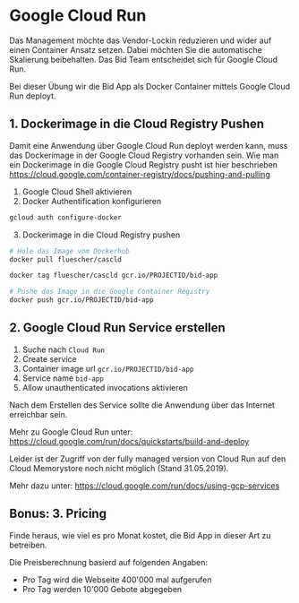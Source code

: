 # Google Cloud Run

Das Management möchte das Vendor-Lockin reduzieren und wider auf einen Container Ansatz setzen.
Dabei möchten Sie die automatische Skalierung beibehalten. Das Bid Team entscheidet sich für Google Cloud Run.

Bei dieser Übung wir die Bid App als Docker Container mittels Google Cloud Run deployt.

## 1. Dockerimage in die Cloud Registry Pushen

Damit eine Anwendung über Google Cloud Run deployt werden kann, muss das Dockerimage in der Google Cloud Registry vorhanden sein.
Wie man ein Dockerimage in die Google Cloud Registry pusht ist hier beschrieben https://cloud.google.com/container-registry/docs/pushing-and-pulling

1. Google Cloud Shell aktivieren
2. Docker Authentification konfigurieren

```sh
gcloud auth configure-docker
```

3. Dockerimage in die Cloud Registry pushen

```sh
# Hole das Image vom Dockerhub
docker pull fluescher/cascld

docker tag fluescher/cascld gcr.io/PROJECTID/bid-app

# Pushe das Image in die Google Container Registry
docker push gcr.io/PROJECTID/bid-app
```

## 2. Google Cloud Run Service erstellen

1. Suche nach `Cloud Run`
2. Create service
3. Container image url `gcr.io/PROJECTID/bid-app`
4. Service name `bid-app`
5. Allow unauthenticated invocations aktivieren

Nach dem Erstellen des Service sollte die Anwendung über das Internet erreichbar sein.

Mehr zu Google Cloud Run unter: https://cloud.google.com/run/docs/quickstarts/build-and-deploy

Leider ist der Zugriff von der fully managed version von Cloud Run auf den Cloud Memorystore noch nicht möglich (Stand 31.05.2019).

Mehr dazu unter: https://cloud.google.com/run/docs/using-gcp-services

## Bonus: 3. Pricing

Finde heraus, wie viel es pro Monat kostet, die Bid App in dieser Art zu betreiben.

Die Preisberechnung basierd auf folgenden Angaben:

- Pro Tag wird die Webseite 400'000 mal aufgerufen
- Pro Tag werden 10'000 Gebote abgegeben
